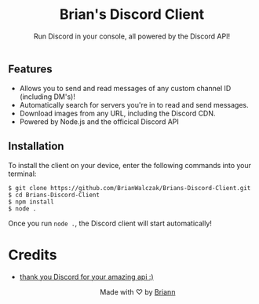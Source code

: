 <h1 align="center">Brian's Discord Client</h1>

<p align="center">Run Discord in your console, all powered by the Discord API!<br><br></p>

## Features
- Allows you to send and read messages of any custom channel ID (including DM's)!
- Automatically search for servers you're in to read and send messages.
- Download images from any URL, including the Discord CDN.
- Powered by Node.js and the officical Discord API

## Installation
To install the client on your device, enter the following commands into your terminal:

```
$ git clone https://github.com/BrianWalczak/Brians-Discord-Client.git
$ cd Brians-Discord-Client
$ npm install
$ node .
```
Once you run ``node .``, the Discord client will start automatically!


# Credits
- [thank you Discord for your amazing api :)](https://discord.com)

  <p align="center">Made with ♡ by <a href="https://www.brianwalczak.com">Briann</a></p>
